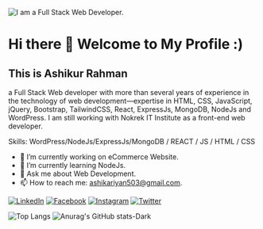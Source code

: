 ![I am a Full Stack Web Developer.](https://scontent.fdac5-1.fna.fbcdn.net/v/t39.30808-6/456190130_827824439522924_6222297821036167572_n.png?_nc_cat=100&ccb=1-7&_nc_sid=cc71e4&_nc_ohc=M4CiDpziFWUQ7kNvgHnhrcz&_nc_ht=scontent.fdac5-1.fna&oh=00_AYAgxMp0ak_uZoNZcFIEaC413V5d91InAZ8y0FBEKQ6OBg&oe=66CD31D7)

# Hi there 👋 Welcome to My Profile :)

## This is Ashikur Rahman 
a Full Stack Web developer with more than several years of experience in the technology of web development—expertise in HTML, CSS, JavaScript, jQuery, Bootstrap, TailwindCSS, React, ExpressJs, MongoDB, NodeJs and WordPress. I am still working with Nokrek IT Institute as a front-end web developer.

Skills: WordPress/NodeJs/ExpressJs/MongoDB / REACT / JS / HTML / CSS

- 🔭 I’m currently working on eCommerce Website. 
- 🌱 I’m currently learning NodeJs. 
- 💬 Ask me about Web Development. 
- 📫 How to reach me: ashikariyan503@gmail.com. 


[![LinkedIn](https://img.shields.io/badge/LinkedIn-ffffff?style=for-the-badge&logo=linkedin&logoColor=0077B5)](https://www.linkedin.com/in/arashikofficial)
[![Facebook](https://img.shields.io/badge/Facebook-ffffff?style=for-the-badge&logo=facebook&logoColor=1877F2)](https://www.facebook.com/ashik.me101)
[![Instagram](https://img.shields.io/badge/Instagram-ffffff?style=for-the-badge&logo=instagram&logoColor=E4405F)](https://www.instagram.com/arashik.official)
[![Twitter](https://img.shields.io/badge/Twitter-ffffff?style=for-the-badge&logo=twitter&logoColor=1DA1F2)](https://twitter.com/@arashik503)


![Top Langs](https://github-readme-stats.vercel.app/api/top-langs/?username=ashikurrahman-1&layout=compact)
![Anurag's GitHub stats-Dark](https://github-readme-stats.vercel.app/api?username=ashikurrahman-1&show_icons=true&theme=catppuccin_latte#gh-dark-mode-only)

